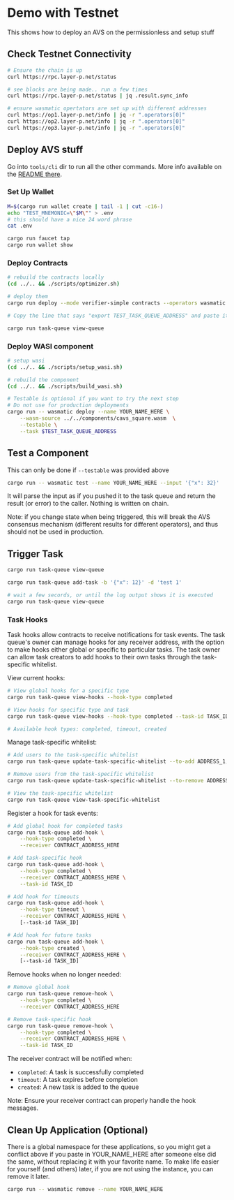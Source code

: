 # Demo with Testnet

This shows how to deploy an AVS on the permissionless and setup stuff

## Check Testnet Connectivity

```bash
# Ensure the chain is up
curl https://rpc.layer-p.net/status

# see blocks are being made.. run a few times
curl https://rpc.layer-p.net/status | jq .result.sync_info

# ensure wasmatic opertators are set up with different addresses
curl https://op1.layer-p.net/info | jq -r ".operators[0]"
curl https://op2.layer-p.net/info | jq -r ".operators[0]"
curl https://op3.layer-p.net/info | jq -r ".operators[0]"
```

## Deploy AVS stuff

Go into `tools/cli` dir to run all the other commands.
More info available on the [README there](./tools/cli/README.md).

### Set Up Wallet

```bash
M=$(cargo run wallet create | tail -1 | cut -c16-)
echo "TEST_MNEMONIC=\"$M\"" > .env
# this should have a nice 24 word phrase
cat .env

cargo run faucet tap
cargo run wallet show
```

### Deploy Contracts

```bash
# rebuild the contracts locally
(cd ../.. && ./scripts/optimizer.sh)

# deploy them
cargo run deploy --mode verifier-simple contracts --operators wasmatic

# Copy the line that says "export TEST_TASK_QUEUE_ADDRESS" and paste it in your shell

cargo run task-queue view-queue
```

### Deploy WASI component

```bash
# setup wasi
(cd ../.. && ./scripts/setup_wasi.sh)

# rebuild the component
(cd ../.. && ./scripts/build_wasi.sh)

# Testable is optional if you want to try the next step
# Do not use for production deployments
cargo run -- wasmatic deploy --name YOUR_NAME_HERE \
    --wasm-source ../../components/cavs_square.wasm  \
    --testable \
    --task $TEST_TASK_QUEUE_ADDRESS
```

## Test a Component

This can only be done if `--testable` was provided above

```bash
cargo run -- wasmatic test --name YOUR_NAME_HERE --input '{"x": 32}'
```

It will parse the input as if you pushed it to the task queue and return
the result (or error) to the caller. Nothing is written on chain.

Note: if you change state when being triggered, this will break the AVS
consensus mechanism (different results for different operators), and thus
should not be used in production.

## Trigger Task

```bash
cargo run task-queue view-queue

cargo run task-queue add-task -b '{"x": 12}' -d 'test 1'

# wait a few secords, or until the log output shows it is executed
cargo run task-queue view-queue
```

### Task Hooks

Task hooks allow contracts to receive notifications for task events. The task queue's owner can manage hooks for any receiver address, with the option to make hooks either global or specific to particular tasks. The task owner can allow task creators to add hooks to their own tasks through the task-specific whitelist.

View current hooks:
```bash
# View global hooks for a specific type
cargo run task-queue view-hooks --hook-type completed

# View hooks for specific type and task
cargo run task-queue view-hooks --hook-type completed --task-id TASK_ID

# Available hook types: completed, timeout, created
```

Manage task-specific whitelist:
```bash
# Add users to the task-specific whitelist
cargo run task-queue update-task-specific-whitelist --to-add ADDRESS_1,ADDRESS_2,ADDRESS_3

# Remove users from the task-specific whitelist
cargo run task-queue update-task-specific-whitelist --to-remove ADDRESS_1,ADDRESS_2

# View the task-specific whitelist
cargo run task-queue view-task-specific-whitelist
```

Register a hook for task events:
```bash
# Add global hook for completed tasks
cargo run task-queue add-hook \
    --hook-type completed \
    --receiver CONTRACT_ADDRESS_HERE

# Add task-specific hook
cargo run task-queue add-hook \
    --hook-type completed \
    --receiver CONTRACT_ADDRESS_HERE \
    --task-id TASK_ID

# Add hook for timeouts
cargo run task-queue add-hook \
    --hook-type timeout \
    --receiver CONTRACT_ADDRESS_HERE \
    [--task-id TASK_ID]

# Add hook for future tasks
cargo run task-queue add-hook \
    --hook-type created \
    --receiver CONTRACT_ADDRESS_HERE \
    [--task-id TASK_ID]
```

Remove hooks when no longer needed:
```bash
# Remove global hook
cargo run task-queue remove-hook \
    --hook-type completed \
    --receiver CONTRACT_ADDRESS_HERE

# Remove task-specific hook
cargo run task-queue remove-hook \
    --hook-type completed \
    --receiver CONTRACT_ADDRESS_HERE \
    --task-id TASK_ID
```

The receiver contract will be notified when:
- `completed`: A task is successfully completed
- `timeout`: A task expires before completion
- `created`: A new task is added to the queue

Note: Ensure your receiver contract can properly handle the hook messages.

## Clean Up Application (Optional)

There is a global namespace for these applications, so you might get a conflict above
if you paste in YOUR_NAME_HERE after someone else did the same, without replacing
it with your favorite name. To make life easier for yourself (and others) later,
if you are not using the instance, you can remove it later.

```bash
cargo run -- wasmatic remove --name YOUR_NAME_HERE
```
